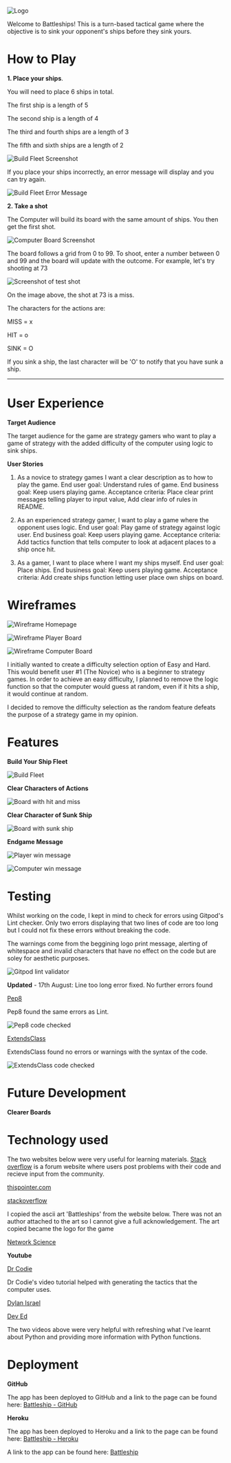 ![Logo](images/Logo.png)

Welcome to Battleships! This is a turn-based tactical game where the objective is to sink your opponent's ships before they sink yours.

# How to Play

**1. Place your ships**.

You will need to place 6 ships in total.

The first ship is a length of 5

The second ship is a length of 4

The third and fourth ships are a length of 3

The fifth and sixth ships are a length of 2

![Build Fleet Screenshot](images/Build-fleet.png)

If you place your ships incorrectly, an error message will display and you can try again.

![Build Fleet Error Message](images/ship-build-error.png)

**2. Take a shot** 

The Computer will build its board with the same amount of ships. You then get the first shot.

![Computer Board Screenshot](images/computer-board.png)

The board follows a grid from 0 to 99. To shoot, enter a number between 0 and 99 and the board will update with the outcome. For example, let's try shooting at 73

![Screenshot of test shot](images/test-shot.png)

On the image above, the shot at 73 is a miss.

The characters for the actions are:

MISS = x

HIT = o

SINK = O

If you sink a ship, the last character will be 'O' to notify that you have sunk a ship.
___

# User Experience

**Target Audience**

The target audience for the game are strategy gamers who want to play a game of strategy with the added difficulty of the computer using logic to sink ships.

**User Stories**

1. As a novice to strategy games I want a clear description as to how to play the game. End user goal: Understand rules of game. End business goal: Keep users playing game. Acceptance criteria: Place clear print messages telling player to input value, Add clear info of rules in README.

2. As an experienced strategy gamer, I want to play a game where the opponent uses logic. End user goal: Play game of strategy against logic user. End business goal: Keep users playing game. Acceptance criteria: Add tactics function that tells computer to look at adjacent places to a ship once hit.

3. As a gamer, I want to place where I want my ships myself. End user goal: Place ships. End business goal: Keep users playing game. Acceptance criteria: Add create ships function letting user place own ships on board.

# Wireframes

![Wireframe Homepage](images/wireframe-homepage.png)

![Wireframe Player Board](images/wireframe-playerboard.png)

![Wireframe Computer Board](images/wireframe-computerboard.png)

I initially wanted to create a difficulty selection option of Easy and Hard. This would benefit user #1 (The Novice) who is a beginner to strategy games. In order to achieve an easy difficulty, I planned to remove the logic function so that the computer would guess at random, even if it hits a ship, it would continue at random.

I decided to remove the difficulty selection as the random feature defeats the purpose of a strategy game in my opinion.

# Features

**Build Your Ship Fleet**

![Build Fleet](images/Build-fleet.png)

**Clear Characters of Actions**

![Board with hit and miss](images/icons.png)

**Clear Character of Sunk Ship**

![Board with sunk ship](images/sunkship.png)

**Endgame Message**

![Player win message](images/player-win.png)

![Computer win message](images/computer-win.png)

# Testing

Whilst working on the code, I kept in mind to check for errors using Gitpod's Lint checker. Only two errors displaying that two lines of code are too long but I could not fix these errors without breaking the code.

The warnings come from the beggining logo print message, alerting of whitespace and invalid characters that have no effect on the code but are soley for aesthetic purposes.

![Gitpod lint validator](images/testing-error.png)

**Updated** - 17th August: Line too long error fixed. No further errors found

[Pep8](http://pep8online.com/)

Pep8 found the same errors as Lint.

![Pep8 code checked](images/pep8.png)

[ExtendsClass](https://extendsclass.com/python-tester.html)

ExtendsClass found no errors or warnings with the syntax of the code.

![ExtendsClass code checked](images/extendsclass.png)

# Future Development

**Clearer Boards**

# Technology used

The two websites below were very useful for learning materials. [Stack overflow](https://stackoverflow.com/) is a forum website where users post problems with their code and recieve input from the community.

[thispointer.com](https://thispointer.com/)

[stackoverflow](https://stackoverflow.com/)

I copied the ascii art 'Battleships' from the website below. There was not an author attached to the art so I cannot give a full acknowledgement. The art copied became the logo for the game

[Network Science](http://www.network-science.de/ascii/)

**Youtube**

[Dr Codie](https://www.youtube.com/channel/UCFH0iZlolP0HiJOUuDxihqg)

Dr Codie's video tutorial helped with generating the tactics that the computer uses.

[Dylan Israel](https://www.youtube.com/channel/UC5Wi_NYysX-LfcqT3Hq9Faw)

[Dev Ed](https://www.youtube.com/channel/UClb90NQQcskPUGDIXsQEz5Q)

The two videos above were very helpful with refreshing what I've learnt about Python and providing more information with Python functions.

# Deployment

**GitHub**

The app has been deployed to GitHub and a link to the page can be found here: [Battleship - GitHub](https://github.com/mattm1346/Battleship)

**Heroku**

The app has been deployed to Heroku and a link to the page can be found here: [Battleship - Heroku](https://dashboard.heroku.com/apps/battleships-python)

A link to the app can be found here: [Battleship](https://battleships-python.herokuapp.com/)